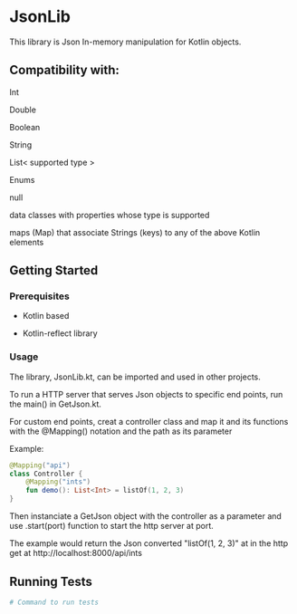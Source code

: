 # JsonLib

This library is Json In-memory manipulation for Kotlin objects.

## Compatibility with:

Int

Double

Boolean

String

List< supported type >

Enums

null

data classes with properties whose type is supported

maps (Map) that associate Strings (keys) to any of the 
above Kotlin elements

## Getting Started

### Prerequisites

- Kotlin based

- Kotlin-reflect library

### Usage

The library, JsonLib.kt, can be imported and used in other projects.

To run a HTTP server that serves Json objects to specific end points, run the main() in GetJson.kt.

For custom end points, creat a controller class and map it and its functions with the @Mapping() notation and the path as its parameter

Example:

```kotlin
@Mapping("api")
class Controller {
    @Mapping("ints")
    fun demo(): List<Int> = listOf(1, 2, 3)
}
```

Then instanciate a GetJson object with the controller as a parameter and use .start(port) function to start the http server at port.

The example would return the Json converted "listOf(1, 2, 3)" at in the http get at http://localhost:8000/api/ints


## Running Tests

```bash
# Command to run tests
```
